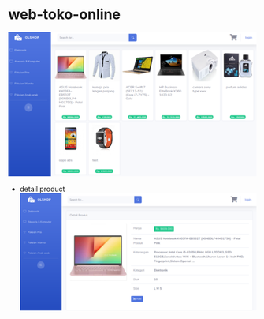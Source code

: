# web-toko-online

<a href="" target="_blank"><img src="gambar/Screenshot_2020-01-31 home.png"></a>

* detail product
 	<a href="" target="_blank"><img src="gambar/Screenshot_2020-01-31 ASUS Notebook K403FA-EB502T [90NB0LP4-M01750] - Petal Pink.png"></a>
